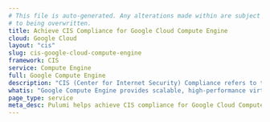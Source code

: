 ```yaml
---
# This file is auto-generated. Any alterations made within are subject
# to being overwritten.
title: Achieve CIS Compliance for Google Cloud Compute Engine
cloud: Google Cloud
layout: "cis"
slug: cis-google-cloud-compute-engine
framework: CIS
service: Compute Engine
full: Google Compute Engine
description: "CIS (Center for Internet Security) Compliance refers to the adherence to security best practices outlined by the CIS, a nonprofit organization that develops globally recognized security standards. These best practices are known as CIS Controls and CIS Benchmarks, which provide guidelines for securing various technologies and systems, including operating systems, cloud services, network devices, and software."
whatis: "Google Compute Engine provides scalable, high-performance virtual machines that run in Google's innovative data centers and worldwide fiber network. With a wide range of machine types, including predefined and custom options, users can optimize for compute, memory, or cost efficiency. Compute Engine offers features like live migration, automatic restart, and custom machine types, enabling users to run diverse workloads from micro-services to large-scale computational workloads."
page_type: service
meta_desc: Pulumi helps achieve CIS compliance for Google Cloud Compute Engine by enforcing security, cost, and compliance requirements.
---
```


